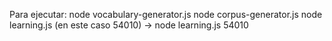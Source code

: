Para ejecutar:
node vocabulary-generator.js
node corpus-generator.js
node learning.js <Numero de palabras del vocabulario> (en este caso 54010) -> node learning.js 54010